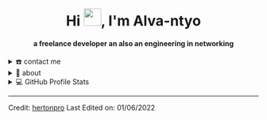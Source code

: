 <div align="center">
<h1 align="center">Hi <img width="35" src="https://github.com/hertonpro/hertonpro/blob/main/resources/img/waving.gif">, I'm Alva-ntyo</h1>
<h4 align="center">a freelance developer an also an engineering in networking</h4>
</div>


<details>
  <summary>☎️ contact me</summary>
<div>
  <samp>
    <h2 align="center">😎 you can reach me by:</h2>
    <p align="center">
      <br/>
      <a href="https://www.linkedin.com/in/alva-ntyo-mihigo-b72b22111" target="blank"><img align="center"
         src="https://img.shields.io/badge/linkedin-%231DA1F2.svg?style=for-the-badge&logo=linkedin&logoColor=white"
         alt="azzar" height="30"/></a>
      <a href="https://web.facebook.com/herton.pro" target="blank"><img align="center"
         src="https://img.shields.io/badge/facebook-4267B2.svg?style=for-the-badge&logo=facebook&logoColor=white"
         alt="azzar" height="30"/></a>
      <a href="https://mailto:alvantyomihigo@gmail.com" target="blank"><img align="center"
         src="https://img.shields.io/badge/gmail-EA4335.svg?style=for-the-badge&logo=gmail&logoColor=white"
         alt="azzar" height="30"/></a>
    </p>
  <p align="center">
      <a href="https://www.instagram.com/herton.pro/?hl=fr" target="blank"><img align="center"
         src="https://img.shields.io/badge/instagram-%23E4405F.svg?style=for-the-badge&logo=Instagram&logoColor=white"
         alt="azzar" height="30"/></a>
      <a href="https://wa.me/+253851733108" target="blank"><img align="center"
         src="https://img.shields.io/badge/whatsapp-4B7F1.svg?style=for-the-badge&logo=whatsapp&logoColor=white"
         alt="azzar" height="30"/></a>
      <a href="https://twitter.com/herton_pro" target="blank"><img align="center"
         src="https://img.shields.io/badge/twitter-1DA1F2.svg?style=for-the-badge&logo=twitter&logoColor=white"
         alt="azzar" height="30"/></a>
      <br>
    </p>
  </samp>
</div>
</details>

<details>
  <summary>🧮 about</summary>
<div>
<h2 align="center">🧮 About this Account</h2>
 <p align="center">
  
  <a href="github.com/hertonpro" target="blank"><img align="center" 
     src="https://badges.pufler.dev/repos/hertonpro/?style=for-the-badge&color=251ee7&logo=github&label=Public+Repos"
     alt="repos" /></a>
 </p>
</div>
</details>

<details> 
  <summary>💻 GitHub Profile Stats</summary>
  <div>
    <h2 align="center"> 📊 Github stats </h2>
      <br/>
        <p align="center">
          <a href="https://github.com/hertonpro/">
          <img src="https://github-readme-stats.vercel.app/api/top-langs/?username=hertonpro&langs_count=6&theme=gruvbox&layout=compact&hide_border=true" alt="hertonpro :: Top Langs" /></a>
        </p>
        <p align="center">
          <a href="https://github.com/hertonpro/">
          <img width="49.5%" src="https://github-readme-stats.vercel.app/api?username=hertonpro&show_icons=true&theme=gruvbox&hide_border=true" />
          <img width="49.5%" src="https://github-readme-streak-stats.herokuapp.com/?user=hertonpro&theme=gruvbox&hide_border=true" />
          </a>
       </p>
     <br>
  </div>    
</details>

------
Credit: [hertonpro](https://github.com/hertonpro)
Last Edited on: 01/06/2022

